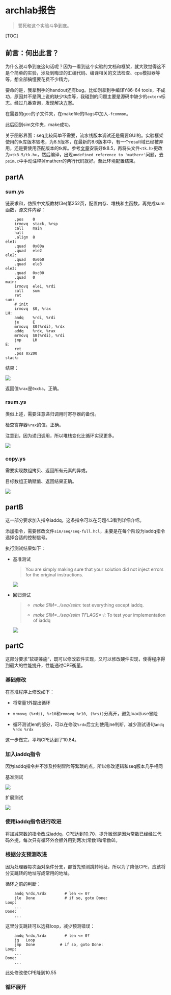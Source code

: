 # archlab报告

> 誓死和这个实验斗争到底。

[TOC]

## 前言：何出此言？

为什么说斗争到底这句话呢？因为一看到这个实验的文档和框架，就大致觉得这不是个简单的实验，涉及到晦涩的汇编代码、编译相关的文法检查、cpu模拟器等等，想全部搞懂要花费不少精力。

要命的是，我拿到手的handout还有bug。比如刚拿到手编译Y86-64 tools，不成功，原因并不是网上说的缺少tk库等，我碰到的问题主要是源码中缺少的`extern`标志。经过几番查询，发现解决[方案](https://stackoverflow.com/questions/63152352/fail-to-compile-the-y86-simulatur-csapp)。

在需要的gcc的子文件夹，在makefile的flags中加入`-fcommon`。

此后回到sim文件夹，make成功。

关于图形界面：seq比较简单不需要，流水线版本调试还是需要GUI的。实验框架使用的tk库版本较老，为8.5版本，在最新的8.6版本中，有一个result域已经被弃用，还是要使用匹配版本的tk库。参考[文章](https://blog.csdn.net/qq_34665912/article/details/51232000)安装好tk8.5，再将头文件`<tk.h>`更改为`<tk8.5/tk.h>`，然后编译，出现`undefined reference to 'matherr'`问题，去`psim.c`中手动注释掉matherr的两行代码就好。至此环境配置结束。

## partA

### sum.ys

链表求和，仿照中文版教材(3e)第252页，配置内存、堆栈和主函数，再完成sum函数，源文件内容：

```
    .pos    0
    irmovq  stack, %rsp
    call    main
    halt
    .align  8
ele1:
    .quad   0x00a
    .quad   ele2
ele2:
    .quad   0x0b0
    .quad   ele3
ele3:
    .quad   0xc00
    .quad   0
main:
    irmovq  ele1, %rdi
    call    sum
    ret
sum:
    # init
    irmovq  $0, %rax
LH:
    andq    %rdi, %rdi
    je      E
    mrmovq  $0(%rdi), %rdx
    addq    %rdx, %rax
    mrmovq  $8(%rdi), %rdi
    jmp     LH
E: 
    ret
    .pos 0x200
stack:
```

结果：

![](figures/archlab_sum.png)

返回值`%rax`是`0xcba`，正确。

### rsum.ys

类似上述，需要注意递归调用时寄存器的备份。

检查寄存器`%rax`的值，正确。

注意到，因为递归调用，所以堆栈变化比循环实现更多。

![](figures/archlab_rsum.png)

### copy.ys

需要实现数组拷贝、返回所有元素的异或。

目标数组正确赋值、返回结果正确。

![](figures/archlab_copy.png)

## partB

这一部分要求加入指令iaddq，这条指令可以在习题4.3看到详细介绍。

添加指令，需要修改文件`sim/seq/seq-full.hcl`，主要是在每个阶段为iaddq指令选择合适的控制信号。

执行测试结果如下：

- 基准测试
  
  > You are simply making sure that your solution did not inject errors for the original instructions.
  
  ![](figures/archlab_phaseB_benchmark.png)

- 回归测试
  
  > - *make SIM=../seq/ssim*: test everything except iaddq. 
  > 
  > - *make SIM=../seq/ssim TFLAGS=-i*: To test your implementation of iaddq
  
  ![](figures/archlab_phaseB_ptest.png)

## partC

这部分要求”软硬兼施“，既可以修改软件实现，又可以修改硬件实现，使得程序得到最大的性能提升，性能通过CPE衡量。

### 基础修改

在基准程序上修改如下：

- 将常量1外提出循环

- `mrmovq (%rdi), %r10`和`rmmovq %r10, (%rsi)`分离开，避免load/use冒险

- 循环测试len的部分，可以在修改`%rdx`后立刻使用jne判断，减少测试语句`andq %rdx %rdx`

这一步做完，平均CPE达到了10.84。

### 加入iaddq指令

因为iaddq指令并不涉及控制冒险等繁琐的点，所以修改逻辑和seq版本几乎相同

基准测试

![](figures/archlab_phaseC_benchmark.png)

扩展测试

![](figures/archlab_psim_ptest.png)

### 使用iaddq指令进行改进

将加减常数的指令改成iaddq，CPE达到10.70，提升微弱是因为常数已经经过代码外提，每次只有循环外会额外用到两次(常数1和常数8)。

### 根据分支预测改进

因为处理器每次面对条件分支，都首先预测跳转地址，所以为了降低CPE，应该将分支跳转的地址写成常用的地址。

循环之前的判断：

```
    andq %rdx,%rdx        # len <= 0?
    jle  Done             # if so, goto Done:
Loop:
    ...
Done:
    ... 
```

这里分支跳转可以选择loop，减少预测错误：

```
    andq %rdx,%rdx        # len <= 0?
    jg   Loop            
    jmp  Done           # if so, goto Done:
Loop:
    ...
Done:
    ... 
```

此处修改使CPE降到10.55

### 循环展开
